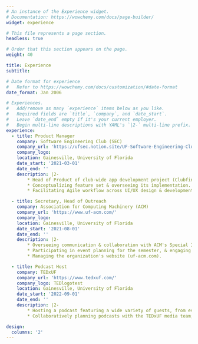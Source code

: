 ```yaml
---
# An instance of the Experience widget.
# Documentation: https://wowchemy.com/docs/page-builder/
widget: experience

# This file represents a page section.
headless: true

# Order that this section appears on the page.
weight: 40

title: Experience
subtitle:

# Date format for experience
#   Refer to https://wowchemy.com/docs/customization/#date-format
date_format: Jan 2006

# Experiences.
#   Add/remove as many `experience` items below as you like.
#   Required fields are `title`, `company`, and `date_start`.
#   Leave `date_end` empty if it's your current employer.
#   Begin multi-line descriptions with YAML's `|2-` multi-line prefix.
experience:
  - title: Product Manager
    company: Software Engineering Club (SEC)
    company_url: 'https://ufsec.notion.site/UF-Software-Engineering-Club-8e7ec7c7088845129e35f0171f1a06fe'
    company_logo:
    location: Gainesville, University of Florida
    date_start: '2021-03-01'
    date_end: ''
    description: |2-      
        * Head of Product of club-wide app development project (Clubfinity) designed to centralize student organization involvement & admin-to-member communications.
        * Conceptualizing feature set & overseeing its implementation.
        * Facilitating Agile workflow across UI/UX design & development teams; collaborating with Head of Development to plan biweekly sprints, attending standups, etc.

  - title: Secretary, Head of Outreach
    company: Association for Computing Machinery (ACM)
    company_url: 'https://www.uf-acm.com/'
    company_logo:
    location: Gainesville, University of Florida
    date_start: '2021-08-01'
    date_end: ''
    description: |2-
        * Overseeing communication & collaboration with ACM's Special Interest Groups (SIGs) & other student organizations on campus by scheduling joint events focused on pre-professional development & socialization.
        * Participating in event planning for the semester, & engaging with club officers & members.
        * Managing the organization's website (uf-acm.com).

  - title: Podcast Host
    company: TEDxUF
    company_url: 'https://www.tedxuf.com/'
    company_logo: TEDlogotest
    location: Gainesville, University of Florida
    date_start: '2022-09-01'
    date_end: ''
    description: |2-
        * Hosting a podcast featuring a wide variety of guests, from event speakers, student organization leaders, university staff, and the business owners and employees who make Gainesville unique.
        * Collaboratively planning podcasts with the TEDxUF media team; creating audio content for the organization with a primary focus on community engagement.

design:
  columns: '2'
---
```

